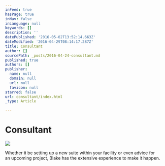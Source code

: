 ```yaml
---
inFeed: true
hasPage: true
inNav: false
inLanguage: null
keywords: []
description: ''
datePublished: '2016-05-02T13:52:14.663Z'
dateModified: '2016-04-29T08:14:17.287Z'
title: Consultant
author: []
sourcePath: _posts/2016-04-24-consultant.md
published: true
authors: []
publisher:
  name: null
  domain: null
  url: null
  favicon: null
starred: false
url: consultant/index.html
_type: Article

---
```

# Consultant
![](https://the-grid-user-content.s3-us-west-2.amazonaws.com/dd1be591-ec3e-4fd6-8393-df45299c4cf6.jpg)

Whether it be setting up a new suite within your facility or even advice for an upcoming project, Blake has the extensive experience to make it happen.